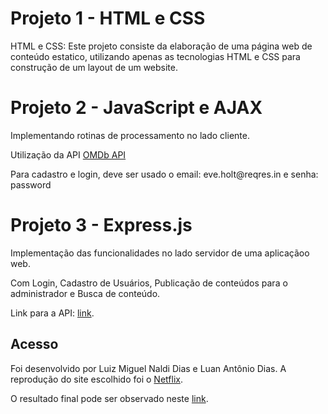 <h1> Projeto 1 - HTML e CSS </h1> 
<p>  HTML e CSS: Este projeto consiste da elaboração de uma página web de conteúdo estatico, utilizando apenas as tecnologias HTML 
e CSS para construção de um layout de um website. </p>

<h1> Projeto 2 - JavaScript e AJAX </h1>
<p> Implementando rotinas de processamento no lado cliente. </p>
<p> Utilização da API <a href = "https://www.omdbapi.com"> OMDb API </a> </p>
<p> Para cadastro e login, deve ser usado o email: eve.holt@reqres.in  e senha: password </p>

<h1> Projeto 3 - Express.js </h1>
<p> Implementação das funcionalidades no lado servidor de uma aplicaçãoo web. </p>
<p> Com Login, Cadastro de Usuários, Publicação de conteúdos para o administrador e Busca de conteúdo.</p>
<p> Link para a API: <a href="https://github.com/MiguelNaldi/api-utfpr-webdev">link</a>. </p>

<h2> Acesso </h2>
<p> Foi desenvolvido por Luiz Miguel Naldi Dias e Luan Antônio Dias. A reprodução do site escolhido foi o <a href="https://www.netflix.com/br/">Netflix</a>.</p> 
<p> O resultado final pode ser observado neste <a href="https://miguelnaldi.github.io/programacao-web/">link</a>. </p>
